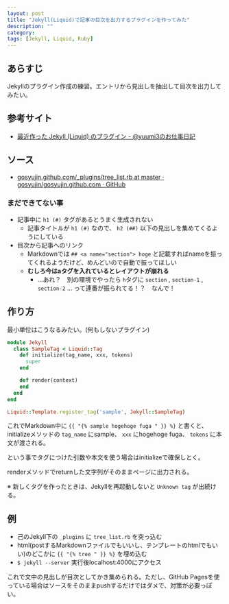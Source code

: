 ```yaml
---
layout: post
title: "Jekyll(Liquid)で記事の目次を出力するプラグインを作ってみた"
description: ""
category: 
tags: [Jekyll, Liquid, Ruby]
---
```


## あらすじ

Jekyllのプラグイン作成の練習。エントリから見出しを抽出して目次を出力してみたい。

## 参考サイト

- [最近作った Jekyll (Liquid) のプラグイン - @yuumi3のお仕事日記](http://d.hatena.ne.jp/yuum3/20120711/1341998687)

## ソース

- [gosyujin.github.com/_plugins/tree_list.rb at master · gosyujin/gosyujin.github.com · GitHub](https://github.com/gosyujin/gosyujin.github.com/blob/source/_plugins/tree_list.rb)

### まだできてない事

- 記事中に `h1 (#)` タグがあるとうまく生成されない
  - 記事タイトルが `h1 (#)` なので、 `h2 (##)` 以下の見出しを集めてくるようにしている
- 目次から記事へのリンク
  - Markdownでは `## <a name="section"> hoge` と記載すればnameを振ってくれるようだけど、めんどいので自動で振ってほしい
  - **むしろ今はaタグを入れているとレイアウトが崩れる**
    - …あれ？　別の環境でやったら `h`タグに `section` , `section-1` , `section-2` ... って連番が振られてる！？　なんで！

## 作り方

最小単位はこうなるみたい。(何もしないプラグイン)

```ruby
module Jekyll
  class SampleTag < Liquid::Tag
    def initialize(tag_name, xxx, tokens)
      super
    end

    def render(context)
    end
  end
end

Liquid::Template.register_tag('sample', Jekyll::SampleTag)
```

これでMarkdown中に `{{ "{% sample hogehoge fuga " }} %}` と書くと、initializeメソッドの `tag_name` にsample、 `xxx` にhogehoge fuga、 `tokens` に本文が渡される。

という事でタグにつけた引数や本文を使う場合はinitializeで確保しとく。

renderメソッドでreturnした文字列がそのままページに出力される。

※ 新しくタグを作ったときは、Jekyllを再起動しないと `Unknown tag` が出続ける。

## 例

- 己のJekyll下の `_plugins` に `tree_list.rb` を突っ込む
- html(postするMarkdownファイルでもいいし、テンプレートのhtmlでもいい)のどこかに `{{ "{% tree " }} %}` を埋め込む
- `$ jekyll --server` 実行後localhost:4000にアクセス

これで文中の見出しが目次としてかき集められる。ただし、GitHub Pagesを使っている場合はソースをそのままpushするだけではダメで、対策が必要っぽい。
